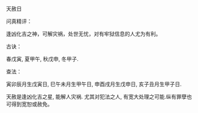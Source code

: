 天赦日

问真精评：

逢凶化吉之神，可解灾祸，处世无忧，对有牢狱信息的人尤为有利。

古诀：

春戊寅, 夏甲午, 秋戊申, 冬甲子.

查法：

寅卯辰月生戊寅日, 巳午未月生甲午日, 申酉戌月生戊申日, 亥子丑月生甲子日.

天赦是逢凶化吉之星, 能解人灾祸. 尤其对犯法之人, 有宽大处理之可能.纵有罪孽也可得到宽恕或赦免。

